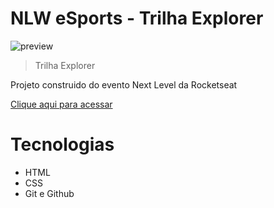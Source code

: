 # NLW eSports - Trilha Explorer

![preview](./github/preview.jpg)

> Trilha Explorer 

Projeto construido do evento Next Level da Rocketseat

[Clique aqui para acessar](https://eduardoodev.github.io/NLW-esports-explorer/)

# Tecnologias

- HTML
- CSS
- Git e Github



